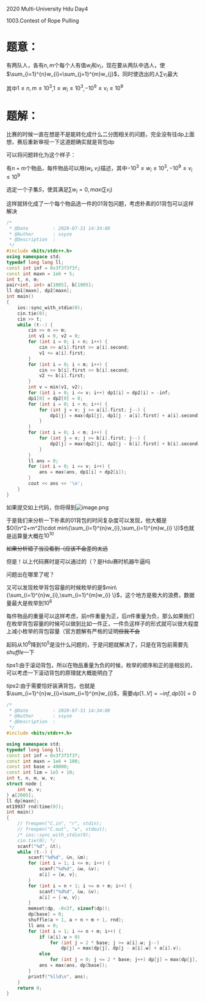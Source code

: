 2020 Multi-University Hdu Day4

1003.Contest of Rope Pulling

# 题意：

有两队人，各有$n,m$个每个人有值$w_{i}$和$v_{i}$，现在要从两队中选人，使$\sum_{i=1}^{n}w_{i}=\sum_{j=1}^{m}w_{j}$，同时使选出的人$\sum v_{i}$最大

其中$1\le n,m \le 10^3$,$1\le w_{i} \le 10^3$,$-10^9\le v_{i} \le 10^9$

# 题解：

比赛的时候一直在想是不是能转化成什么二分图相关的问题，完全没有往dp上面想，赛后重新审视一下这道题确实就是背包dp

可以将问题转化为这个样子：

有$n + m$个物品，每件物品可以用$(w_{i},v_{i})$描述，其中$-10^3\le w_{i} \le 10^3, -10^9\le v_{i} \le 10^9$

选定一个子集$S$，使其满足$\sum w_{i}=0,max(\sum v_{i})$

这样就转化成了一个每个物品选一件的01背包问题，考虑朴素的01背包可以这样解决

```cpp
/*
 * @Date         : 2020-07-31 14:34:00
 * @Author       : ssyze
 * @Description  :
 */
#include <bits/stdc++.h>
using namespace std;
typedef long long ll;
const int inf = 0x3f3f3f3f;
const int maxn = 1e6 + 5;
int t, n, m;
pair<int, int> a[1005], b[1005];
ll dp1[maxn], dp2[maxn];
int main()
{
    ios::sync_with_stdio(0);
    cin.tie(0);
    cin >> t;
    while (t--) {
        cin >> n >> m;
        int v1 = 0, v2 = 0;
        for (int i = 0; i < n; i++) {
            cin >> a[i].first >> a[i].second;
            v1 += a[i].first;
        }
        for (int i = 0; i < m; i++) {
            cin >> b[i].first >> b[i].second;
            v2 += b[i].first;
        }
        int v = min(v1, v2);
        for (int i = 0; i <= v; i++) dp1[i] = dp2[i] = -inf;
        dp1[0] = dp2[0] = 0;
        for (int i = 0; i < n; i++) {
            for (int j = v; j >= a[i].first; j--) {
                dp1[j] = max(dp1[j], dp1[j - a[i].first] + a[i].second);
            }
        }
        for (int i = 0; i < m; i++) {
            for (int j = v; j >= b[i].first; j--) {
                dp2[j] = max(dp2[j], dp2[j - b[i].first] + b[i].second);
            }
        }
        ll ans = 0;
        for (int i = 0; i <= v; i++) {
            ans = max(ans, dp1[i] + dp2[i]);
        }
        cout << ans << '\n';
    }
}
```

如果提交如上代码，你将得到![image.png](https://i.loli.net/2020/08/02/e7mEjcfarTd9yQO.png)

于是我们来分析一下朴素的01背包的时间复杂度可以发现，他大概是$O((n^2+m^2)\cdot min\{\sum_{i=1}^{n}w_{i},\sum_{i=1}^{m}w_{i} \})$也就是运算量大概在$10^{10}$

~~如果分析错了当没看到（应该不会差的太远~~

但是！以上代码赛时是可以通过的（？是Hdu赛时机器牛逼吗

问题出在哪里了呢？

又可以发现枚举背包容量的时候枚举的是$min\{\sum_{i=1}^{n}w_{i},\sum_{i=1}^{m}w_{i} \}$，这个地方是极大的浪费，数据量最大是枚举到$10^6$

每件物品的重量可以这样考虑，前$n$件重量为正，后$n$件重量为负，那么如果我们在枚举背包容量的时候可以做到比如一件正，一件负这样子的形式就可以很大程度上减小枚举的背包容量（官方题解有严格的证明~~但我不会~~

起码从$10^6$降到$10^5$是没什么问题的，于是问题就解决了，只是在背包前需要先$shuffle$一下

$tips1:$由于滚动背包，所以在物品重量为负的时候，枚举的顺序和正的是相反的，可以考虑一下滚动背包的原理就大概能明白了

$tips2:$由于需要恰好装满背包，也就是$\sum_{i=1}^{n}w_{i}=\sum_{i=1}^{m}w_{i}$，需要$dp[1..V]=-inf,dp[0]=0$

```cpp
/*
 * @Date         : 2020-07-31 14:34:00
 * @Author       : ssyze
 * @Description  :
 */
#include <bits/stdc++.h>

using namespace std;
typedef long long ll;
const int inf = 0x3f3f3f3f;
const int maxn = 1e6 + 100;
const int base = 40000;
const int lim = 1e5 + 10;
int t, n, m, w, v;
struct node {
    int w, v;
} a[2005];
ll dp[maxn];
mt19937 rnd(time(0));
int main()
{
    // freopen("C.in", "r", stdin);
    // freopen("C.out", "w", stdout);
    /* ios::sync_with_stdio(0);
    cin.tie(0); */
    scanf("%d", &t);
    while (t--) {
        scanf("%d%d", &n, &m);
        for (int i = 1; i <= n; i++) {
            scanf("%d%d", &w, &v);
            a[i] = {w, v};
        }
        for (int i = n + 1; i <= n + m; i++) {
            scanf("%d%d", &w, &v);
            a[i] = {-w, v};
        }
        memset(dp, -0x3f, sizeof(dp));
        dp[base] = 0;
        shuffle(a + 1, a + n + m + 1, rnd);
        ll ans = 0;
        for (int i = 1; i <= n + m; i++) {
            if (a[i].w > 0)
                for (int j = 2 * base; j >= a[i].w; j--)
                    dp[j] = max(dp[j], dp[j - a[i].w] + a[i].v);
            else
                for (int j = 0; j <= 2 * base; j++) dp[j] = max(dp[j], dp[j - a[i].w] + a[i].v);
            ans = max(ans, dp[base]);
        }
        printf("%lld\n", ans);
    }
    return 0;
}
```

